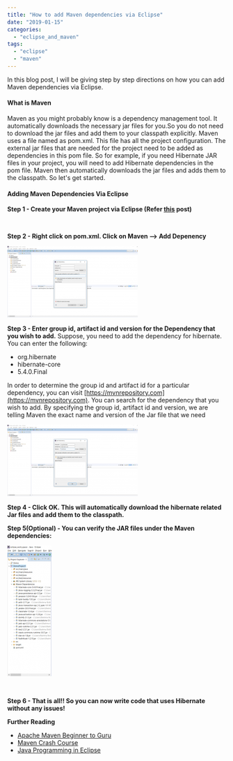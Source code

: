 ```yaml
---
title: "How to add Maven dependencies via Eclipse"
date: "2019-01-15"
categories: 
  - "eclipse_and_maven"
tags: 
  - "eclipse"
  - "maven"
---
```


In this blog post, I will be giving step by step directions on how you can add Maven dependencies via Eclipse.

#### What is Maven

Maven as you might probably know is a dependency management tool. It automatically downloads the necessary jar files for you.So you do not need to download the jar files and add them to your classpath explicitly. Maven uses a file named as pom.xml. This file has all the project configuration. The external jar files that are needed for the project need to be added as dependencies in this pom file. So for example, if you need Hibernate JAR files in your project, you will need to add Hibernate dependencies in the pom file. Maven then automatically downloads the jar files and adds them to the classpath. So let's get started.

#### Adding Maven Dependencies Via Eclipse

**Step 1 - Create your Maven project via Eclipse (Refer [this](https://learnjava.co.in/how-to-create-a-maven-project-in-eclipse/) post)**

 

**Step 2 - Right click on pom.xml. Click on Maven --> Add Depenency**

[![](images/mavrn_dep1-300x164.png)](https://learnjava.co.in/wp-content/uploads/2019/01/mavrn_dep1.png)

**Step 3 - Enter group id, artifact id and version for the Dependency that you wish to add.** Suppose, you need to add the dependency for hibernate. You can enter the following:

- org.hibernate
- hibernate-core
- 5.4.0.Final

In order to determine the group id and artifact id for a particular dependency, you can visit [https://mvnrepository.com](https://mvnrepository.com). You can search for the dependency that you wish to add. By specifying the group id, artifact id and version, we are telling Maven the exact name and version of the Jar file that we need

[![](images/mavrn_dep2-300x164.png)](https://learnjava.co.in/wp-content/uploads/2019/01/mavrn_dep2.png)

**Step 4 - Click OK. This will automatically download the hibernate related Jar files and add them to the classpath.**

**Step 5(Optional) - You can verify the JAR files under the Maven dependencies:**

[![](images/mavrn_dep3-102x300.png)](https://learnjava.co.in/wp-content/uploads/2019/01/mavrn_dep3.png)

 

**Step 6 - That is all!! So you can now write code that uses Hibernate without any issues!**

**Further Reading**

- [Apache Maven Beginner to Guru](https://click.linksynergy.com/deeplink?id=MnzIZAZNE5Y&mid=39197&murl=https%3A%2F%2Fwww.udemy.com%2Fcourse%2Fapache-maven-beginner-to-guru%2F)
- [Maven Crash Course](https://click.linksynergy.com/deeplink?id=MnzIZAZNE5Y&mid=39197&murl=https%3A%2F%2Fwww.udemy.com%2Fcourse%2Fmavencrashcourse%2F)
- [Java Programming in Eclipse](https://click.linksynergy.com/deeplink?id=MnzIZAZNE5Y&mid=39197&murl=https%3A%2F%2Fwww.udemy.com%2Fcourse%2Feclipse-the-basic-java-programming-course%2F)
